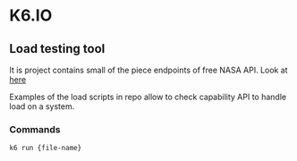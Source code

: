 # K6.IO
## Load testing tool


It is project contains small of the piece endpoints of free NASA API. Look at [here](https://api.nasa.gov/)

Examples of the load scripts in repo allow to check capability API to handle load on a system. 

### Commands

```sh
k6 run {file-name}
```